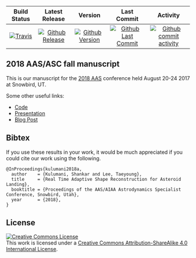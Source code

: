 | Build Status                             | Latest Release                                      | Version                                            | Last Commit                                                    | Activity                                    |
| :--------------------------------------: | :--------------------------:                        | :----:                                             | :------:                                                       | :------:                                    |
| [![Travis][travis_shield]][travis]       | [![Github Release][release_shield]][github_release] | [![Github Version][version_shield]][github_version] | [![Github Last Commit][last_commit_shield]][github_last_commit] | [![Github commit activity][activity_shield]][github_activity] |


[travis_shield]: https://travis-ci.org/skulumani/2018_aas_manuscript.svg?branch=master
[release_shield]: https://img.shields.io/github/release/skulumani/2018_aas_manuscript.svg
[version_shield]: https://badge.fury.io/gh/skulumani%2F2018_aas_manuscript.svg
[last_commit_shield]: https://img.shields.io/github/last-commit/skulumani/2018_aas_manuscript.svg
[activity_shield]: https://img.shields.io/github/commit-activity/y/skulumani/2018_aas_manuscript.svg

[travis]: https://travis-ci.org/skulumani/2018_aas_manuscript
[github_release]: https://github.com/skulumani/2018_aas_manuscript/releases/latest
[github_version]: https://badge.fury.io/gh/skulumani%2F2018_aas_manuscript
[github_last_commit]: https://github.com/skulumani/2018_aas_manuscript/commits/master
[github_activity]: https://github.com/skulumani/2018_aas_manuscript/graphs/commit-activity

## 2018 AAS/ASC fall manuscript

This is our manuscript for the [2018 AAS]() conference held August 20-24 2017 at Snowbird, UT.

Some other useful links:

* [Code](https://www.github.com/fdcl-gwu/asteroid_dumbbell)
* [Presentation](https://github.com/skulumani/2018_aas_presentation)
* [Blog Post](https://shankarkulumani.com/2018/09/2018aas)

## Bibtex

If you use these results in your work, it would be much appreciated if you could cite our work using the following.

~~~
@InProceedings{kulumani2018a,
  author    = {Kulumani, Shankar and Lee, Taeyoung},
  title     = {Real Time Adaptive Shape Reconstruction for Asteroid Landing},
  booktitle = {Proceedings of the AAS/AIAA Astrodynamics Specialist Conference, Snowbird, Utah},
  year      = {2018},
}
~~~

## License

<a rel="license" href="http://creativecommons.org/licenses/by-sa/4.0/"><img alt="Creative Commons License" style="border-width:0" src="https://i.creativecommons.org/l/by-sa/4.0/88x31.png" /></a><br />This work is licensed under a <a rel="license" href="http://creativecommons.org/licenses/by-sa/4.0/">Creative Commons Attribution-ShareAlike 4.0 International License</a>.
